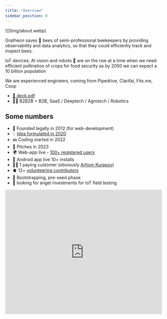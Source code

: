 ```yaml
---
title: "Overview"
sidebar_position: 0
---
```

<div style={{ height:150, overflow:"hidden", verticalAlign:"middle", marginBottom:10, borderRadius:5 }}><div style={{ marginTop: "-10%" }}>
![](img/about.webp)
</div></div>

Gratheon saves 🐝 bees of semi-professional beekeepers by providing observability and data analytics, so that they could efficiently track and inspect bees.

IoT devices, AI vision and robots 🤖 are on the rise at a time when we need efficient pollination of crops for food security as by 2050 we can expect a 10 billion population

We are experienced engineers, coming from Pipedrive, Clarifai, Fits.me, Coop

- [📑 deck.pdf](deck.pdf)
- 💁🏻 B2B2B + B2B, SaaS / Deeptech / Agrotech / Robotics

## Some numbers

- 🐣 Founded legally in 2012 (for web-development)
- 💡 [Idea formulated in 2020](https://www.youtube.com/watch?v=gM3AJEAhmXc)
- 🖮 Coding started in 2022
- 📢 Pitches in 2023
- 🌍 Web-app live - [100+ registered users](https://www.notion.so/KPIs-and-Business-metrics-a0707c4260194f36b7f86dfd28964edf?pvs=21)
- 📱 Android app live 10+ installs
- 🤲🏻 1 paying customer (obviously [Artjom Kurapov](company/Team/Artjom%20Kurapov.md))
- 🫀 12+ [volunteering contributors](Volunteers%20❤️‍🔥.md)
- 🚀 Bootstrapping, pre-seed phase
- 🪽 looking for angel investments for IoT field testing


<iframe width="100%" height="400" src="https://www.youtube.com/embed/lcJt2vBEJew" title="About Gratheon" frameborder="0" allow="accelerometer; autoplay; clipboard-write; encrypted-media; gyroscope; picture-in-picture; web-share" referrerpolicy="strict-origin-when-cross-origin" allowfullscreen></iframe>